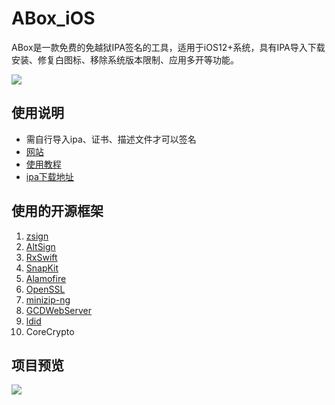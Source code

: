 # ABox_iOS
ABox是一款免费的免越狱IPA签名的工具，适用于iOS12+系统，具有IPA导入下载安装、修复白图标、移除系统版本限制、应用多开等功能。

![](https://img.shields.io/badge/platform-iOS12+-orange.svg) 


## 使用说明
* 需自行导入ipa、证书、描述文件才可以签名
* [网站](https://abox.swing1993.cn/)
* [使用教程](https://swing1993.cn/aboxshi-yong-jiao-cheng/)
* [ipa下载地址](https://github.com/SWING1993/ABox_iOS/releases)

## 使用的开源框架
1. [zsign](https://github.com/zhlynn/zsign)
2. [AltSign](https://github.com/rileytestut/AltSign)
3. [RxSwift](https://github.com/ReactiveX/RxSwift)
4. [SnapKit](https://github.com/SnapKit/SnapKit)
5. [Alamofire](https://github.com/Alamofire/Alamofire)
6. [OpenSSL](https://github.com/openssl/openssl)
7. [minizip-ng](https://github.com/zlib-ng/minizip-ng)
8. [GCDWebServer](https://github.com/swisspol/GCDWebServer)
9. [ldid](https://github.com/rileytestut/ldid)
10. CoreCrypto

## 项目预览
![](http://qiniu.swing1993.cn/image/ABox_Screenshot.png)
<!--<img src="https://github.com/SWING1993/ABox_iOS/blob/main/Screenshot/Screenshot1.jpeg?raw=true" width=200/><img src="https://github.com/SWING1993/ABox_iOS/blob/main/Screenshot/Screenshot2.jpeg?raw=true" width=200/><img src="https://github.com/SWING1993/ABox_iOS/blob/main/Screenshot/Screenshot3.jpeg?raw=true" width=200/><img src="https://github.com/SWING1993/ABox_iOS/blob/main/Screenshot/Screenshot4.jpeg?raw=true" width=200/><img src="https://github.com/SWING1993/ABox_iOS/blob/main/Screenshot/Screenshot5.jpeg?raw=true" width=200/><img src="https://github.com/SWING1993/ABox_iOS/blob/main/Screenshot/Screenshot6.jpeg?raw=true" width=200/><img src="https://github.com/SWING1993/ABox_iOS/blob/main/Screenshot/Screenshot7.jpeg?raw=true" width=200/><img src="https://github.com/SWING1993/ABox_iOS/blob/main/Screenshot/Screenshot8.jpeg?raw=true" width=200/><img src="https://github.com/SWING1993/ABox_iOS/blob/main/Screenshot/Screenshot9.jpeg?raw=true" width=200/><img src="https://github.com/SWING1993/ABox_iOS/blob/main/Screenshot/Screenshot10.jpeg?raw=true" width=200/><img src="https://github.com/SWING1993/ABox_iOS/blob/main/Screenshot/Screenshot11.jpeg?raw=true" width=200/>-->

